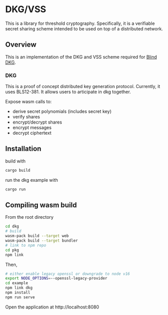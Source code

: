 # DKG/VSS 

This is a library for threshold cryptography. Specifically, it is a verifiable secret sharing scheme intended to be used on top of a distributed network.

## Overview

This is an implementation of the DKG and VSS scheme required for [Blind DKG]().

### DKG
This is a proof of concept distributed key generation protocol. Currently, it uses BLS12-381. It allows users to articipate in dkg together.

Expose wasm calls to:

- derive secret polynomials (includes secret key)
- verify shares
- encrypt/decrypt shares
- encrypt messages
- decrypt ciphertext

## Installation

build with 

``` bash
cargo build
```

run the dkg example with

``` bash
cargo run
```

## Compiling wasm build

From the root directory
``` bash
cd dkg
# build
wasm-pack build --target web
wasm-pack build --target bundler
# link to npm repo
cd pkg
npm link
```

Then, 

``` bash
# either enable legacy openssl or downgrade to node v16
export NODE_OPTIONS=--openssl-legacy-provider
cd example
npm link dkg
npm install
npm run serve
```

Open the application at http://localhost:8080

